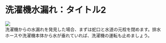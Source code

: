 <div id="page">
	<div id="main_image">
		<div id="main_image_inner">
			<h1>洗濯機水漏れ：タイトル2</h1>
		</div>
	</div>
	<img id="main-thum" src="https://sinozu.github.io/static20200403/02/mizumore_sentakuki.png">
		<div id="section01">
			洗濯機からの水漏れを発見した場合、まずは蛇口と水道の元栓を閉めます。排水ホースや洗濯機本体から水が垂れていれば、洗濯機の運転も止めましょう。
		</div>
</div>


<div class="uz-placement_code1_test uz-ny"></div>
<link rel="stylesheet" href="https://dev-speee-ad.akamaized.net/tag/placement_code1_test/css/outer-style.css">
<script async type="text/javascript" src="https://dev-speee-ad.akamaized.net/tag/placement_code1_test/js/outer-frame.min.js" charset="utf-8"></script>
